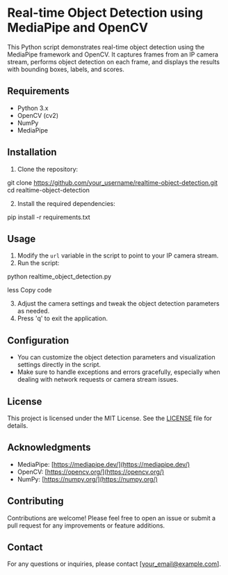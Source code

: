 # Real-time Object Detection using MediaPipe and OpenCV

This Python script demonstrates real-time object detection using the MediaPipe framework and OpenCV. It captures frames from an IP camera stream, performs object detection on each frame, and displays the results with bounding boxes, labels, and scores.

## Requirements

- Python 3.x
- OpenCV (cv2)
- NumPy
- MediaPipe

## Installation

1. Clone the repository:

git clone https://github.com/your_username/realtime-object-detection.git
cd realtime-object-detection


2. Install the required dependencies:

pip install -r requirements.txt


## Usage

1. Modify the `url` variable in the script to point to your IP camera stream.
2. Run the script:

python realtime_object_detection.py

less
Copy code

3. Adjust the camera settings and tweak the object detection parameters as needed.
4. Press 'q' to exit the application.

## Configuration

- You can customize the object detection parameters and visualization settings directly in the script.
- Make sure to handle exceptions and errors gracefully, especially when dealing with network requests or camera stream issues.

## License

This project is licensed under the MIT License. See the [LICENSE](LICENSE) file for details.

## Acknowledgments

- MediaPipe: [https://mediapipe.dev/](https://mediapipe.dev/)
- OpenCV: [https://opencv.org/](https://opencv.org/)
- NumPy: [https://numpy.org/](https://numpy.org/)

## Contributing

Contributions are welcome! Please feel free to open an issue or submit a pull request for any improvements or feature additions.

## Contact

For any questions or inquiries, please contact [your_email@example.com].
